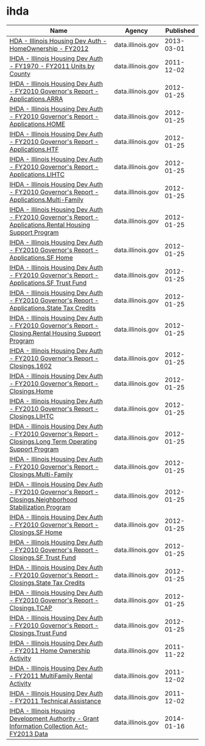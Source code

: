 # ihda

Name | Agency | Published
---- | ---- | ---------
[HDA - Illinois Housing Dev Auth - HomeOwnership - FY2012](../socrata/spg7-snr5.md) | data.illinois.gov | 2013-03-01
[IHDA - Illinois Housing Dev Auth - FY1970 - FY2011 Units by County](../socrata/cyjr-wy8k.md) | data.illinois.gov | 2011-12-02
[IHDA - Illinois Housing Dev Auth - FY2010 Governor's Report - Applications.ARRA](../socrata/cmfb-ymdn.md) | data.illinois.gov | 2012-01-25
[IHDA - Illinois Housing Dev Auth - FY2010 Governor's Report - Applications.HOME](../socrata/8zbq-e3e9.md) | data.illinois.gov | 2012-01-25
[IHDA - Illinois Housing Dev Auth - FY2010 Governor's Report - Applications.HTF](../socrata/butq-62sh.md) | data.illinois.gov | 2012-01-25
[IHDA - Illinois Housing Dev Auth - FY2010 Governor's Report - Applications.LIHTC](../socrata/s6bt-8j78.md) | data.illinois.gov | 2012-01-25
[IHDA - Illinois Housing Dev Auth - FY2010 Governor's Report - Applications.Multi-Family](../socrata/tr8p-prhd.md) | data.illinois.gov | 2012-01-25
[IHDA - Illinois Housing Dev Auth - FY2010 Governor's Report - Applications.Rental Housing Support Program](../socrata/c72f-kjd5.md) | data.illinois.gov | 2012-01-25
[IHDA - Illinois Housing Dev Auth - FY2010 Governor's Report - Applications.SF Home](../socrata/jvnj-krc2.md) | data.illinois.gov | 2012-01-25
[IHDA - Illinois Housing Dev Auth - FY2010 Governor's Report - Applications.SF Trust Fund](../socrata/re3b-b333.md) | data.illinois.gov | 2012-01-25
[IHDA - Illinois Housing Dev Auth - FY2010 Governor's Report - Applications.State Tax Credits](../socrata/hv6k-swkq.md) | data.illinois.gov | 2012-01-25
[IHDA - Illinois Housing Dev Auth - FY2010 Governor's Report - Closing.Rental Housing Support Program](../socrata/95z6-3mip.md) | data.illinois.gov | 2012-01-25
[IHDA - Illinois Housing Dev Auth - FY2010 Governor's Report - Closings.1602](../socrata/9wtu-vcix.md) | data.illinois.gov | 2012-01-25
[IHDA - Illinois Housing Dev Auth - FY2010 Governor's Report - Closings.Home](../socrata/uyuj-n4h5.md) | data.illinois.gov | 2012-01-25
[IHDA - Illinois Housing Dev Auth - FY2010 Governor's Report - Closings.LIHTC](../socrata/rjrq-j8q2.md) | data.illinois.gov | 2012-01-25
[IHDA - Illinois Housing Dev Auth - FY2010 Governor's Report - Closings.Long Term Operating Support Program](../socrata/wbyx-c7s3.md) | data.illinois.gov | 2012-01-25
[IHDA - Illinois Housing Dev Auth - FY2010 Governor's Report - Closings.Multi-Family](../socrata/m2dq-yv7x.md) | data.illinois.gov | 2012-01-25
[IHDA - Illinois Housing Dev Auth - FY2010 Governor's Report - Closings.Neighborhood Stabilization Program](../socrata/54us-trtn.md) | data.illinois.gov | 2012-01-25
[IHDA - Illinois Housing Dev Auth - FY2010 Governor's Report - Closings.SF Home](../socrata/kdh8-qycw.md) | data.illinois.gov | 2012-01-25
[IHDA - Illinois Housing Dev Auth - FY2010 Governor's Report - Closings.SF Trust Fund](../socrata/apfj-rhg6.md) | data.illinois.gov | 2012-01-25
[IHDA - Illinois Housing Dev Auth - FY2010 Governor's Report - Closings.State Tax Credits](../socrata/thdm-e6xz.md) | data.illinois.gov | 2012-01-25
[IHDA - Illinois Housing Dev Auth - FY2010 Governor's Report - Closings.TCAP](../socrata/y73p-kwm7.md) | data.illinois.gov | 2012-01-25
[IHDA - Illinois Housing Dev Auth - FY2010 Governor's Report - Closings.Trust Fund](../socrata/ygnu-47c6.md) | data.illinois.gov | 2012-01-25
[IHDA - Illinois Housing Dev Auth - FY2011 Home Ownership Activity](../socrata/7d69-4cty.md) | data.illinois.gov | 2011-11-22
[IHDA - Illinois Housing Dev Auth - FY2011 MultiFamily Rental Activity](../socrata/r5cp-54ty.md) | data.illinois.gov | 2011-12-02
[IHDA - Illinois Housing Dev Auth - FY2011 Technical Assistance](../socrata/gzwh-nakt.md) | data.illinois.gov | 2011-12-02
[IHDA - Illinois Housing Development Authority - Grant Information Collection Act- FY2013 Data](../socrata/7a5h-y3c7.md) | data.illinois.gov | 2014-01-16

